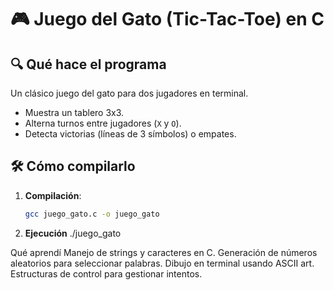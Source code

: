 # 🎮 Juego del Gato (Tic-Tac-Toe) en C

## 🔍 Qué hace el programa
Un clásico juego del gato para dos jugadores en terminal. 
- Muestra un tablero 3x3.
- Alterna turnos entre jugadores (`X` y `O`).
- Detecta victorias (líneas de 3 símbolos) o empates.

## 🛠️ Cómo compilarlo
1. **Compilación**:
   ```bash
   gcc juego_gato.c -o juego_gato
2. **Ejecución**
   ./juego_gato

Qué aprendí
Manejo de strings y caracteres en C.
Generación de números aleatorios para seleccionar palabras.
Dibujo en terminal usando ASCII art.
Estructuras de control para gestionar intentos.
